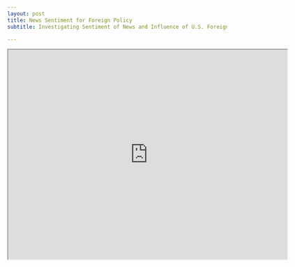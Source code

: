 ```yaml
---
layout: post
title: News Sentiment for Foreign Policy
subtitle: Investigating Sentiment of News and Influence of U.S. Foreign Policy Opinions

---
```


<iframe src="https://drive.google.com/file/d/1QYsWMSCECgpRLeVs-85DEGsIdCGVCI-2/view?usp=sharing" width="640" height="480"></iframe>
